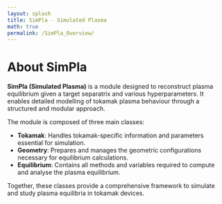 ```yaml
---
layout: splash
title: SimPla - Simulated Plasma
math: true
permalink: /SimPla_Overview/
---
```


<script type="text/javascript" async
  src="https://cdn.jsdelivr.net/npm/mathjax@3/es5/tex-mml-chtml.js">
</script>


# About SimPla

**SimPla (Simulated Plasma)** is a module designed to reconstruct plasma equilibrium given a target separatrix and various hyperparameters. It enables detailed modelling of tokamak plasma behaviour through a structured and modular approach.

The module is composed of three main classes:

- **Tokamak**: Handles tokamak-specific information and parameters essential for simulation.
- **Geometry**: Prepares and manages the geometric configurations necessary for equilibrium calculations.
- **Equilibrium**: Contains all methods and variables required to compute and analyse the plasma equilibrium.

Together, these classes provide a comprehensive framework to simulate and study plasma equilibria in tokamak devices.



